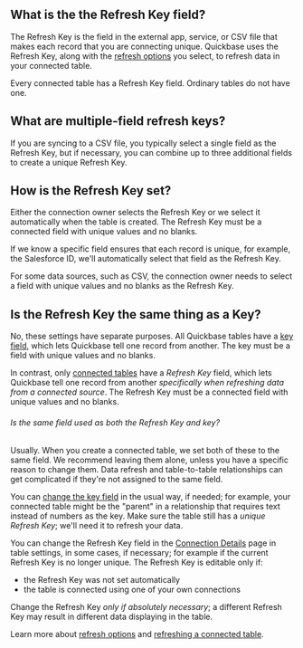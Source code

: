 ## What is the the Refresh Key field?

The Refresh Key is the field in the external app, service, or CSV file that makes each record that you are connecting unique. Quickbase uses the Refresh Key, along with the [refresh options](https://helpv2.quickbase.com/hc/en-us/articles/4570314286100-About-refresh-options-) you select, to refresh data in your connected table.

Every connected table has a Refresh Key field. Ordinary tables do not have one.

## What are multiple-field refresh keys?

If you are syncing to a CSV file, you typically select a single field as the Refresh Key, but if necessary, you can combine up to three additional fields to create a unique Refresh Key.

## How is the Refresh Key set?

Either the connection owner selects the Refresh Key or we select it automatically when the table is created. The Refresh Key must be a connected field with unique values and no blanks.

If we know a specific field ensures that each record is unique, for example, the Salesforce ID, we'll automatically select that field as the Refresh Key.

For some data sources, such as CSV, the connection owner needs to select a field with unique values and no blanks as the Refresh Key.

## Is the Refresh Key the same thing as a Key?

No, these settings have separate purposes. All Quickbase tables have a [key field](https://helpv2.quickbase.com/hc/en-us/articles/4570321550612-Setting-key-fields-for-tables-), which lets Quickbase tell one record from another. The key must be a field with unique values and no blanks.

In contrast, only [connected tables](https://helpv2.quickbase.com/hc/en-us/articles/4570308461716-About-Connected-Tables-) have a _Refresh Key_ field, which lets Quickbase tell one record from another _specifically when refreshing data from a connected source_. The Refresh Key must be a connected field with unique values and no blanks.

###### Is the same field used as both the Refresh Key and key?

Usually. When you create a connected table, we set both of these to the same field. We recommend leaving them alone, unless you have a specific reason to change them. Data refresh and table-to-table relationships can get complicated if they're not assigned to the same field.

You can [change the key field](https://helpv2.quickbase.com/hc/en-us/articles/4570321550612-Setting-key-fields-for-tables-) in the usual way, if needed; for example, your connected table might be the "parent" in a relationship that requires text instead of numbers as the key. Make sure the table still has a _unique Refresh Key_; we'll need it to refresh your data.

You can change the Refresh Key field in the [Connection Details](https://helpv2.quickbase.com/hc/en-us/articles/4570281951252-Viewing-connected-table-details-) page in table settings, in some cases, if necessary; for example if the current Refresh Key is no longer unique. The Refresh Key is editable only if:

-   the Refresh Key was not set automatically
-   the table is connected using one of your own connections

Change the Refresh Key _only if absolutely necessary_; a different Refresh Key may result in different data displaying in the table.

Learn more about [refresh options](https://helpv2.quickbase.com/hc/en-us/articles/4570314286100-About-refresh-options-) and [refreshing a connected table](https://helpv2.quickbase.com/hc/en-us/articles/4570263852436-Refreshing-a-connected-table-).